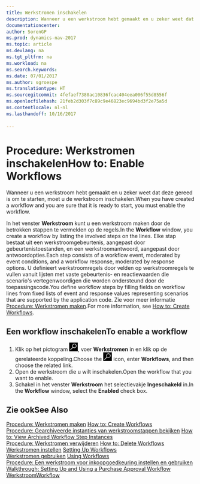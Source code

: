 ```yaml
---
title: Werkstromen inschakelen
description: Wanneer u een werkstroom hebt gemaakt en u zeker weet dat deze gereed is om te starten, moet u de werkstroom inschakelen.
documentationcenter: 
author: SorenGP
ms.prod: dynamics-nav-2017
ms.topic: article
ms.devlang: na
ms.tgt_pltfrm: na
ms.workload: na
ms.search.keywords: 
ms.date: 07/01/2017
ms.author: sgroespe
ms.translationtype: HT
ms.sourcegitcommit: 4fefaef7380ac10836fcac404eea006f55d8556f
ms.openlocfilehash: 21feb2d303f7c89c9e46823ec9694bd3f2e75a5d
ms.contentlocale: nl-nl
ms.lasthandoff: 10/16/2017

---
```

# <a name="how-to-enable-workflows"></a><span data-ttu-id="a4b3a-103">Procedure: Werkstromen inschakelen</span><span class="sxs-lookup"><span data-stu-id="a4b3a-103">How to: Enable Workflows</span></span>
<span data-ttu-id="a4b3a-104">Wanneer u een werkstroom hebt gemaakt en u zeker weet dat deze gereed is om te starten, moet u de werkstroom inschakelen.</span><span class="sxs-lookup"><span data-stu-id="a4b3a-104">When you have created a workflow and you are sure that it is ready to start, you must enable the workflow.</span></span>  

 <span data-ttu-id="a4b3a-105">In het venster **Werkstroom** kunt u een werkstroom maken door de betrokken stappen te vermelden op de regels.</span><span class="sxs-lookup"><span data-stu-id="a4b3a-105">In the **Workflow** window, you create a workflow by listing the involved steps on the lines.</span></span> <span data-ttu-id="a4b3a-106">Elke stap bestaat uit een werkstroomgebeurtenis, aangepast door gebeurtenistoestanden, en een werkstroomantwoord, aangepast door antwoordopties.</span><span class="sxs-lookup"><span data-stu-id="a4b3a-106">Each step consists of a workflow event, moderated by event conditions, and a workflow response, moderated by response options.</span></span> <span data-ttu-id="a4b3a-107">U definieert werkstroomregels door velden op werkstroomregels te vullen vanuit lijsten met vaste gebeurtenis- en reactiewaarden die scenario's vertegenwoordigen die worden ondersteund door de toepassingscode.</span><span class="sxs-lookup"><span data-stu-id="a4b3a-107">You define workflow steps by filling fields on workflow lines from fixed lists of event and response values representing scenarios that are supported by the application code.</span></span> <span data-ttu-id="a4b3a-108">Zie voor meer informatie [Procedure: Werkstromen maken](across-how-to-create-workflows.md).</span><span class="sxs-lookup"><span data-stu-id="a4b3a-108">For more information, see [How to: Create Workflows](across-how-to-create-workflows.md).</span></span>  

## <a name="to-enable-a-workflow"></a><span data-ttu-id="a4b3a-109">Een workflow inschakelen</span><span class="sxs-lookup"><span data-stu-id="a4b3a-109">To enable a workflow</span></span>  
1.  <span data-ttu-id="a4b3a-110">Klik op het pictogram ![Zoeken naar pagina of rapport](media/ui-search/search_small.png "pictogram Zoeken naar pagina of rapport"), voer **Werkstromen** in en klik op de gerelateerde koppeling.</span><span class="sxs-lookup"><span data-stu-id="a4b3a-110">Choose the ![Search for Page or Report](media/ui-search/search_small.png "Search for Page or Report icon") icon, enter **Workflows**, and then choose the related link.</span></span>  
2.  <span data-ttu-id="a4b3a-111">Open de werkstroom die u wilt inschakelen.</span><span class="sxs-lookup"><span data-stu-id="a4b3a-111">Open the workflow that you want to enable.</span></span>  
3.  <span data-ttu-id="a4b3a-112">Schakel in het venster **Werkstroom** het selectievakje **Ingeschakeld** in.</span><span class="sxs-lookup"><span data-stu-id="a4b3a-112">In the **Workflow** window, select the **Enabled** check box.</span></span>  

## <a name="see-also"></a><span data-ttu-id="a4b3a-113">Zie ook</span><span class="sxs-lookup"><span data-stu-id="a4b3a-113">See Also</span></span>  
 <span data-ttu-id="a4b3a-114">[Procedure: Werkstromen maken](across-how-to-create-workflows.md) </span><span class="sxs-lookup"><span data-stu-id="a4b3a-114">[How to: Create Workflows](across-how-to-create-workflows.md) </span></span>  
 <span data-ttu-id="a4b3a-115">[Procedure: Gearchiveerde instanties van werkstroomstappen bekijken](across-how-to-view-archived-workflow-step-instances.md) </span><span class="sxs-lookup"><span data-stu-id="a4b3a-115">[How to: View Archived Workflow Step Instances](across-how-to-view-archived-workflow-step-instances.md) </span></span>  
 <span data-ttu-id="a4b3a-116">[Procedure: Werkstromen verwijderen](across-how-to-delete-workflows.md) </span><span class="sxs-lookup"><span data-stu-id="a4b3a-116">[How to: Delete Workflows](across-how-to-delete-workflows.md) </span></span>  
 <span data-ttu-id="a4b3a-117">[Werkstromen instellen](across-set-up-workflows.md) </span><span class="sxs-lookup"><span data-stu-id="a4b3a-117">[Setting Up Workflows](across-set-up-workflows.md) </span></span>  
 <span data-ttu-id="a4b3a-118">[Werkstromen gebruiken](across-use-workflows.md) </span><span class="sxs-lookup"><span data-stu-id="a4b3a-118">[Using Workflows](across-use-workflows.md) </span></span>  
 <span data-ttu-id="a4b3a-119">[Procedure: Een werkstroom voor inkoopgoedkeuring instellen en gebruiken](walkthrough-setting-up-and-using-a-purchase-approval-workflow.md) </span><span class="sxs-lookup"><span data-stu-id="a4b3a-119">[Walkthrough: Setting Up and Using a Purchase Approval Workflow](walkthrough-setting-up-and-using-a-purchase-approval-workflow.md) </span></span>  
 [<span data-ttu-id="a4b3a-120">Werkstroom</span><span class="sxs-lookup"><span data-stu-id="a4b3a-120">Workflow</span></span>](across-workflow.md)   

